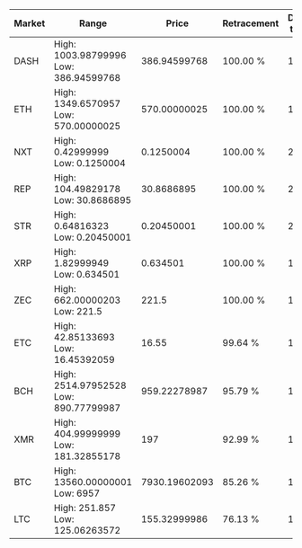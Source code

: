 | Market | Range | Price| Retracement | Doubles to 50% |
| --- | --- | --- | --- | --- |
| DASH | High: 1003.98799996<br />Low: 386.94599768 | 386.94599768 | 100.00 % | 1.80 |
| ETH | High: 1349.6570957<br />Low: 570.00000025 | 570.00000025 | 100.00 % | 1.68 |
| NXT | High: 0.42999999<br />Low: 0.1250004 | 0.1250004 | 100.00 % | 2.22 |
| REP | High: 104.49829178<br />Low: 30.8686895 | 30.8686895 | 100.00 % | 2.19 |
| STR | High: 0.64816323<br />Low: 0.20450001 | 0.20450001 | 100.00 % | 2.08 |
| XRP | High: 1.82999949<br />Low: 0.634501 | 0.634501 | 100.00 % | 1.94 |
| ZEC | High: 662.00000203<br />Low: 221.5 | 221.5 | 100.00 % | 1.99 |
| ETC | High: 42.85133693<br />Low: 16.45392059 | 16.55 | 99.64 % | 1.79 |
| BCH | High: 2514.97952528<br />Low: 890.77799987 | 959.22278987 | 95.79 % | 1.78 |
| XMR | High: 404.99999999<br />Low: 181.32855178 | 197 | 92.99 % | 1.49 |
| BTC | High: 13560.00000001<br />Low: 6957 | 7930.19602093 | 85.26 % | 1.29 |
| LTC | High: 251.857<br />Low: 125.06263572 | 155.32999986 | 76.13 % | 1.21 |
